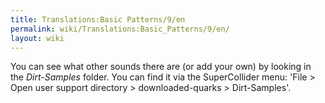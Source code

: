 ```yaml
---
title: Translations:Basic Patterns/9/en
permalink: wiki/Translations:Basic_Patterns/9/en/
layout: wiki
---
```


You can see what other sounds there are (or add your own) by looking in
the *Dirt-Samples* folder. You can find it via the SuperCollider menu:
'File \> Open user support directory \> downloaded-quarks \>
Dirt-Samples'.
